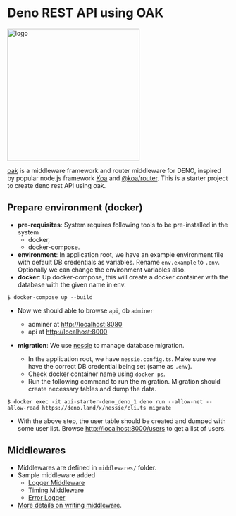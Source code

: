 # Deno REST API using OAK

<img src="https://deno.land/images/deno_logo.png" alt="logo" width="300"/>

[oak](https://github.com/oakserver/oak) is a middleware framework and router middleware for DENO, inspired by popular node.js framework [Koa](https://koajs.com/) and [@koa/router](https://github.com/koajs/router/). This is a starter project to create deno rest API using oak. 

## Prepare environment (docker)
- **pre-requisites**: System requires following tools to be pre-installed in the system
    - docker, 
    - docker-compose.
- **environment**: In application root, we have an example environment file with default DB credentials as variables. Rename `env.example` to `.env`. Optionally we can change the environment variables also.
- **docker**: Up docker-compose, this will create a docker container with the database with the given name in env. 
``` 
$ docker-compose up --build
```
- Now we should able to browse `api`, db `adminer` 
    - adminer at [http://localhost:8080](http://localhost:8080)
    - api at [http://localhost:8000](http://localhost:8000)

- **migration**: We use [nessie](https://deno.land/x/nessie) to manage database migration. 
    - In the application root, we have `nessie.config.ts`. Make sure we have the correct DB credential being set (same as `.env`). 
    - Check docker container name using `docker ps`.
    - Run the following command to run the migration. Migration should create necessary tables and dump the data.
```
$ docker exec -it api-starter-deno_deno_1 deno run --allow-net --allow-read https://deno.land/x/nessie/cli.ts migrate
```

- With the above step, the user table should be created and dumped with some user list. Browse [http://localhost:8000/users](http://localhost:8000/users) to get a list of users.

## Middlewares
- Middlewares are defined in `middlewares/` folder.
- Sample middleware added
    - [Logger Middleware](/middlewares/logger.middleware.ts)
    - [Timing Middleware](/middlewares/timing.middleware.ts)
    - [Error Logger](/middlewares/error.middleware.ts)
- [More details on writing middleware](https://deno.land/x/oak#application-middleware-and-context).